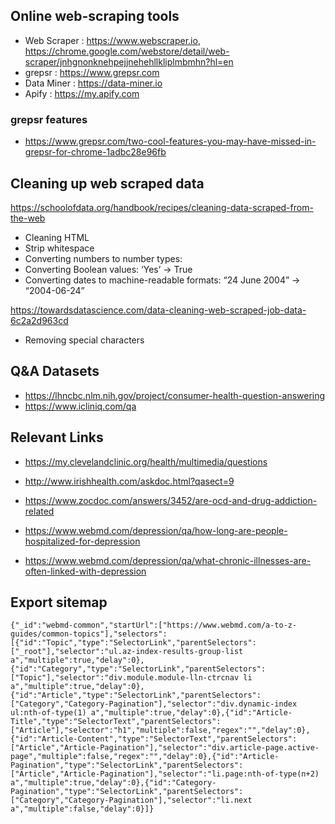## Online web-scraping tools

- Web Scraper : https://www.webscraper.io, https://chrome.google.com/webstore/detail/web-scraper/jnhgnonknehpejjnehehllkliplmbmhn?hl=en
- grepsr : https://www.grepsr.com
- Data Miner : https://data-miner.io
- Apify : https://my.apify.com

### grepsr features

- https://www.grepsr.com/two-cool-features-you-may-have-missed-in-grepsr-for-chrome-1adbc28e96fb

## Cleaning up web scraped data

https://schoolofdata.org/handbook/recipes/cleaning-data-scraped-from-the-web

- Cleaning HTML
- Strip whitespace
- Converting numbers to number types:
- Converting Boolean values: ‘Yes’ -> True
- Converting dates to machine-readable formats: “24 June 2004” -> “2004-06-24”

https://towardsdatascience.com/data-cleaning-web-scraped-job-data-6c2a2d963cd

- Removing special characters

## Q&A Datasets

- https://lhncbc.nlm.nih.gov/project/consumer-health-question-answering
- https://www.icliniq.com/qa

## Relevant Links

- https://my.clevelandclinic.org/health/multimedia/questions
- http://www.irishhealth.com/askdoc.html?qasect=9
- https://www.zocdoc.com/answers/3452/are-ocd-and-drug-addiction-related

- https://www.webmd.com/depression/qa/how-long-are-people-hospitalized-for-depression
- https://www.webmd.com/depression/qa/what-chronic-illnesses-are-often-linked-with-depression

## Export sitemap

```
{"_id":"webmd-common","startUrl":["https://www.webmd.com/a-to-z-guides/common-topics"],"selectors":[{"id":"Topic","type":"SelectorLink","parentSelectors":["_root"],"selector":"ul.az-index-results-group-list a","multiple":true,"delay":0},{"id":"Category","type":"SelectorLink","parentSelectors":["Topic"],"selector":"div.module.module-lln-ctrcnav li a","multiple":true,"delay":0},{"id":"Article","type":"SelectorLink","parentSelectors":["Category","Category-Pagination"],"selector":"div.dynamic-index ul:nth-of-type(1) a","multiple":true,"delay":0},{"id":"Article-Title","type":"SelectorText","parentSelectors":["Article"],"selector":"h1","multiple":false,"regex":"","delay":0},{"id":"Article-Content","type":"SelectorText","parentSelectors":["Article","Article-Pagination"],"selector":"div.article-page.active-page","multiple":false,"regex":"","delay":0},{"id":"Article-Pagination","type":"SelectorLink","parentSelectors":["Article","Article-Pagination"],"selector":"li.page:nth-of-type(n+2) a","multiple":true,"delay":0},{"id":"Category-Pagination","type":"SelectorLink","parentSelectors":["Category","Category-Pagination"],"selector":"li.next a","multiple":false,"delay":0}]}
```
